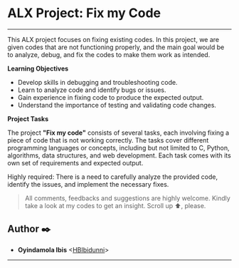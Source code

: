 # ALX Project: Fix my Code
----------
This ALX project focuses on fixing existing codes. In this project, we are given codes that are not functioning properly, and the main goal would be to analyze, debug, and fix the codes to make them work as intended.

__Learning Objectives__

- Develop skills in debugging and troubleshooting code.
- Learn to analyze code and identify bugs or issues.
- Gain experience in fixing code to produce the expected output.
- Understand the importance of testing and validating code changes.


__Project Tasks__

The project __"Fix my code"__ consists of several tasks, each involving fixing a piece of code that is not working correctly. The tasks cover different programming languages or concepts, including but not limited to C, Python, algorithms, data structures, and web development. Each task comes with its own set of requirements and expected output.

Highly required: There is a need to carefully analyze the provided code, identify the issues, and implement the necessary fixes.



> All comments, feedbacks and suggestions are highly welcome. Kindly take a look at my
codes to get an insight. Scroll up :arrow_up:, please.

##  Author :black_nib:
*  __Oyindamola Ibis__ <[HBIbidunni](https://github.com/HBIbidunni)>
-------
